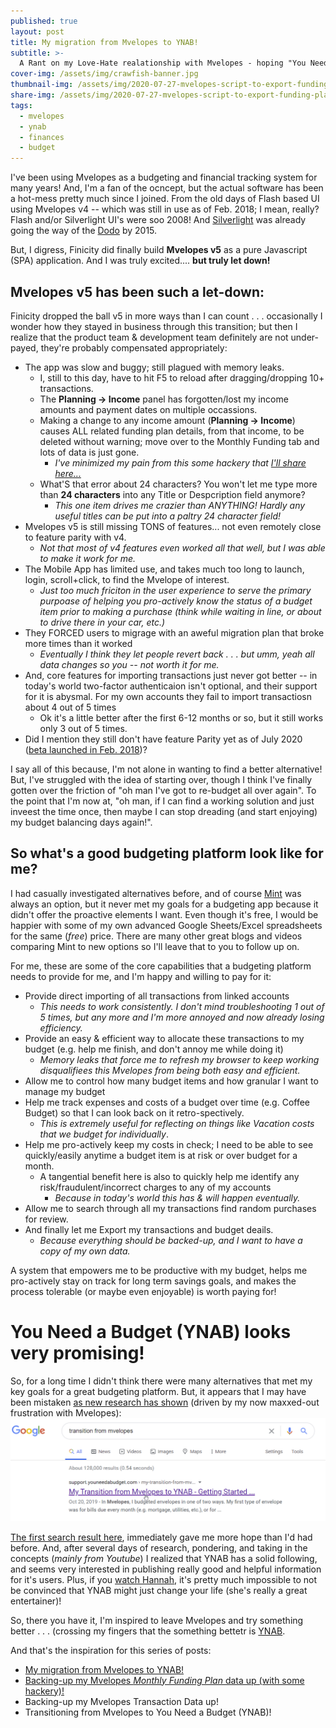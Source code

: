 ```yaml
---
published: true
layout: post
title: My migration from Mvelopes to YNAB!
subtitle: >-
  A Rant on my Love-Hate realationship with Mvelopes - hoping "You Need A Budget" (YNAB) can return my budgeting sanity!
cover-img: /assets/img/crawfish-banner.jpg
thumbnail-img: /assets/img/2020-07-27-mvelopes-script-to-export-funding-plan-details-as-csv/mvelops-to-ynab-thumbnail.png
share-img: /assets/img/2020-07-27-mvelopes-script-to-export-funding-plan-details-as-csv/mvelops-to-ynab-thumbnail.png
tags:
  - mvelopes
  - ynab
  - finances
  - budget
---
```

I've been using Mvelopes as a budgeting and financial tracking system for many years! And, I'm a fan of the ocncept, but the actual software has been a hot-mess pretty much since I joined. From the old days of Flash based UI using Mvelopes v4 -- which was still in use as of Feb. 2018; I mean, really? Flash and/or Silverlight UI's were soo 2008! And [Silverlight](https://theorem.co/verticals/silverlight-modernization) was already going the way of the [Dodo](https://en.wikipedia.org/wiki/Dodo) by 2015.

But, I digress, Finicity did finally build **Mvelopes v5** as a pure Javascript (SPA) application. And I was truly excited.... **but truly let down!** 

## Mvelopes v5 has been such a let-down:
Finicity dropped the ball v5 in more ways than I can count . . . occasionally I wonder how they stayed in business through this transition; but then I realize that the product team & development team definitely are not under-payed, they're probably compensated appropriately:
- The app was slow and buggy; still plagued with memory leaks.
  - I, still to this day, have to hit F5 to reload after dragging/dropping 10+ transactions.
  - The **Planning -> Income** panel has forgotten/lost my income amounts and payment dates on multiple occassions.
  - Making a change to any income amount (**Planning -> Income**) causes ALL related funding plan details, from that income, to be deleted without warning; move over to the Monthly Funding tab and lots of data is just gone.
    - *I've minimized my pain from this some hackery that [I'll share here...](./2020-07-27-mvelopes-script-to-export-funding-plan-details-as-csv%20copy.md)*
  - What'S that error about 24 characters? You won't let me type more than **24 characters** into any Title or Despcription field anymore?
    - *This one item drives me crazier than ANYTHING! Hardly any useful titles can be put into a paltry 24 character field!*
- Mvelopes v5 is still missing TONS of features... not even remotely close to feature parity with v4.
  - *Not that most of v4 features even worked all that well, but I was able to make it work for me.*
- The Mobile App has limited use, and takes much too long to launch, login, scroll+click, to find the Mvelope of interest.
  - *Just too much friciton in the user experience to serve the primary purpoase of helping you pro-actively know the status of a budget item prior to making a purchase (think while waiting in line, or about to drive there in your car, etc.)*
- They FORCED users to migrage with an aweful migration plan that broke more times than it worked
  - *Eventually I think they let people revert back . . . but umm, yeah all data changes so you -- not worth it for me.*
- And, core features for importing transactions just never got better -- in today's world two-factor authenticaion isn't optional, and their support for it is abysmal. For my own accounts they fail to import transactiosn about 4 out of 5 times
  - Ok it's a little better after the first 6-12 months or so, but it still works only 3 out of 5 times.
- Did I mention they still don't have feature Parity yet as of July 2020 ([beta launched in Feb. 2018](https://www.mvelopes.com/2018/02/))?

I say all of this because, I'm not alone in wanting to find a better alternative! But, I've struggled with the idea of starting over, though I think I've finally gotten over the friction of "oh man I've got to re-budget all over again". To the point that I'm now at, "oh man, if I can find a working solution and just inveest the time once, then maybe I can stop dreading (and start enjoying) my budget balancing days again!".

## So what's a good budgeting platform look like for me?
I had casually investigated alternatives before, and of course [Mint](https://www.mint.com/) was always an option, but it never met my goals for a budgeting app because it didn't offer the proactive elements I want. Even though it's free, I would be happier with some of my own advanced Google Sheets/Excel spreadsheets for the same (*free*) price.  There are many other great blogs and videos comparing Mint to new options so I'll leave that to you to follow up on.

For me, these are some of the core capabilities that a budgeting platform needs to provide for me, and I'm happy and willing to pay for it:
 - Provide direct importing of all transactions from linked accounts
   - *This needs to work consistently.  I don't mind troubleshooting 1 out of 5 times, but any more and I'm more annoyed and now already losing efficiency.*
 - Provide an easy & efficient way to allocate these transactions to my budget (e.g. help me finish, and don't annoy me while doing it)
   - *Memory leaks that force me to refresh my browser to keep working disqualifiees this Mvelopes from being both easy and efficient.*
 - Allow me to control how many budget items and how granular I want to manage my budget
 - Help me track expenses and costs of a budget over time (e.g. Coffee Budget) so that I can look back on it retro-spectively.
   - *This is extremely useful for reflecting on things like Vacation costs that we budget for individually*.
 - Help me pro-actively keep my costs in check; I need to be able to see quickly/easily anytime a budget item is at risk or over budget for a month.
   - A tangential benefit here is also to quickly help me identify any risk/fraudulent/incorrect charges to any of my accounts
     - *Because in today's world this has & will happen eventually.*
 - Allow me to search through all my transactions find random purchases for review.
 - And finally let me Export my transactions and budget deails.
   - *Because everything should be backed-up, and I want to have a copy of my own data.*

A system that empowers me to be productive with my budget, helps me pro-actively stay on track for long term savings goals, and makes the process tolerable (or maybe even enjoyable) is worth paying for!

# You Need a Budget (YNAB) looks very promising!
So, for a long time I didn't think there were many alternatives that met my key goals for a great budgeting platform. But, it appears that I may have been mistaken [as new research has shown](https://www.google.com/search?q=transition+from+mvelopes&oq=transition+from+mvelopes) (driven by my now maxxed-out frustration with Mvelopes):
<img src="../assets/img/2020-07-27-transition-from-mvelopes-to-ynab/google-search-transition-from-mvelopes.png " class="medium center" data-zoomable />

[The first search result here](https://support.youneedabudget.com/t/x147a0/my-transition-from-mvelopes-to-ynab), immediately gave me more hope than I'd had before.  And, after several days of research, pondering, and taking in the concepts (*mainly from Youtube*) I realized that YNAB has a solid following, and seems very interested in publishing really good and helpful information for it's users.  Plus, if you [watch Hannah](https://www.youtube.com/playlist?list=PLq0_N-XTl2yDWGTHHHYhfB_KumLx1zANh), it's pretty much impossible to not be convinced that YNAB might just change your life (she's really a great entertainer)!

So, there you have it, I'm inspired to leave Mvelopes and try something better . . . (crossing my fingers that the something bettetr is [YNAB](https://www.youneedabudget.com/).

And that's the inspiration for this series of posts:
 - [My migration from Mvelopes to YNAB!](./2020-07-27-transition-from-mvelopes-to-ynab.md)
 - [Backing-up my Mvelopes *Monthly Funding Plan* data up (with some hackery)!](./2020-07-27-mvelopes-script-to-export-funding-plan-details-as-csv%20copy.md)
 - Backing-up my Mvelopes Transaction Data up!
 - Transitioning from Mvelopes to You Need a Budget (YNAB)!



